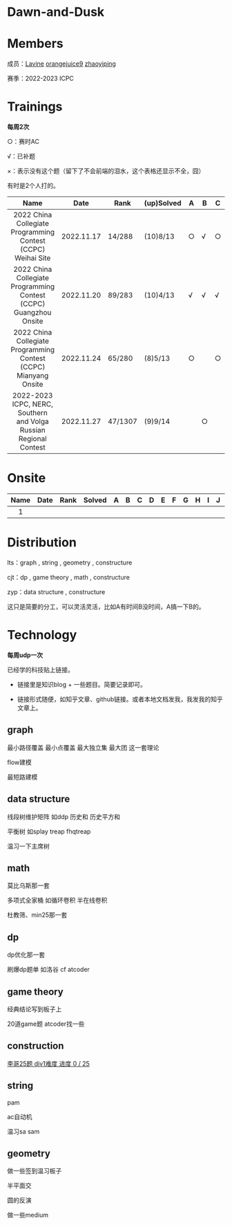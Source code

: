 # Dawn-and-Dusk

# Members

成员：[Lavine](https://codeforces.com/profile/Lavine)  [orangejuice9](https://codeforces.com/profile/orangejuice9) [zhaoyiping](https://codeforces.com/profile/zhaoyiping)

赛季：2022-2023 ICPC

# Trainings

**每周2次**

○：赛时AC

√：已补题

×：表示没有这个题（留下了不会前端的泪水，这个表格还显示不全，囧）

有时是2个人打的。

|                             Name                             | Date       | Rank    | (up)Solved | A    | B    | C    | D    | E    | F    | G    | H    | I    | J    | K    | L    | M    | N    |
| :----------------------------------------------------------: | ---------- | ------- | ---------- | ---- | ---- | ---- | ---- | ---- | ---- | ---- | ---- | ---- | ---- | ---- | ---- | ---- | ---- |
| 2022 China Collegiate Programming Contest (CCPC) Weihai Site | 2022.11.17 | 14/288  | (10)8/13   | ○    | √    | ○    | ○    | ○    | √    | ○    |      | ○    | ○    | ○    |      |      | ×    |
| 2022 China Collegiate Programming Contest (CCPC) Guangzhou Onsite | 2022.11.20 | 89/283  | (10)4/13   | √    | √    | √    |      | ○    |      |      | ○    | √    | √    | √    | ○    | ○    | ×    |
| 2022 China Collegiate Programming Contest (CCPC) Mianyang Onsite | 2022.11.24 | 65/280  | (8)5/13    | ○    |      | ○    | √    | √    |      | ○    | ○    |      |      |      | √    | ○    | ×    |
| 2022-2023 ICPC, NERC, Southern and Volga Russian Regional Contest | 2022.11.27 | 47/1307 | (9)9/14    |      | ○    |      | ○    | ○    | ○    |      | ○    |      |      | ○    | ○    | ○    | ○    |



# Onsite

| Name | Date | Rank | Solved | A    | B    | C    | D    | E    | F    | G    | H    | I    | J    | K    | L    | M    |
| :--: | ---- | ---- | ------ | ---- | ---- | ---- | ---- | ---- | ---- | ---- | ---- | ---- | ---- | ---- | ---- | ---- |
|  1   |      |      |        |      |      |      |      |      |      |      |      |      |      |      |      |      |



# Distribution

lts：graph , string , geometry , constructure

cjt：dp , game theory , math , constructure

zyp：data structure , constructure

这只是简要的分工，可以灵活灵活，比如A有时间B没时间，A搞一下B的。



# Technology

**每周udp一次**

已经学的科技贴上链接。

- 链接里是知识blog + 一些题目。简要记录即可。

- 链接形式随便，如知乎文章、github链接。或者本地文档发我，我发我的知乎文章上。



## graph

最小路径覆盖 最小点覆盖 最大独立集 最大团 这一套理论

flow建模

最短路建模



## data structure

线段树维护矩阵 如ddp 历史和 历史平方和

平衡树 如splay treap fhqtreap

温习一下主席树



## math

莫比乌斯那一套

多项式全家桶 如循环卷积 半在线卷积

杜教筛、min25那一套



## dp

dp优化那一套

刷爆dp题单 如洛谷 cf atcoder



## game theory

经典结论写到板子上

20道game题 atcoder找一些





## construction

[李哥25题 div1难度 进度 0 / 25](https://codeforces.com/contestInvitation/ae7a77d64029a00795c4ddff02750b99f1782b5f)



## string

pam

ac自动机

温习sa sam



## geometry

做一些签到温习板子

半平面交

圆的反演

做一些medium
